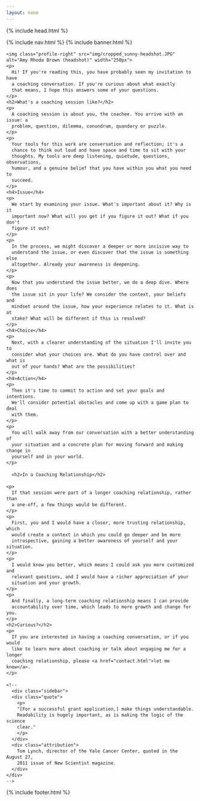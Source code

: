 ```yaml
---
layout: none
---
```

<html>
<head>
  {% include head.html %}
</head>

<body>

  {% include nav.html %}
  {% include banner.html %}

  <section class="content box">
    
    <img class="profile-right" src="img/cropped_sunny-headshot.JPG" alt="Amy Rhoda Brown (headshot)" width="250px">
    <p>    
      Hi! If you're reading this, you have probably seen my invitation to have
      a coaching conversation. If you're curious about what exactly
      that means, I hope this answers some of your questions.
    </p>
    <h2>What's a coaching session like?</h2>
    <p>
      A coaching session is about you, the coachee. You arrive with an issue: a
      problem, question, dilemma, conundrum, quandary or puzzle. 
    </p>
    <p>
      Your tools for this work are conversation and reflection; it's a
      chance to think out loud and have space and time to sit with your
      thoughts. My tools are deep listening, quietude, questions, observations,
      humour, and a genuine belief that you have within you what you need to
      succeed.
    </p>
    <h4>Issue</h4>
    <p>
      We start by examining your issue. What's important about it? Why is it
      important now? What will you get if you figure it out? What if you don't
      figure it out?
    </p>
    <p>
      In the process, we might discover a deeper or more incisive way to
      understand the issue, or even discover that the issue is something else
      altogether. Already your awareness is deepening.
    </p>
    <p>
      Now that you understand the issue better, we do a deep dive. Where does
      the issue sit in your life? We consider the context, your beliefs and
      mindset around the issue, how your experience relates to it. What is at
      stake? What will be different if this is resolved?
    </p>
    <h4>Choice</h4>
    <p>
      Next, with a clearer understanding of the situation I'll invite you to
      consider what your choices are. What do you have control over and what is
      out of your hands? What are the possibilities?
    </p>
    <h4>Action</h4>
    <p>
      Then it's time to commit to action and set your goals and intentions.
      We'll consider potential obstacles and come up with a game plan to deal
      with them. 
    </p> 
    <p>
      You will walk away from our conversation with a better understanding of
      your situation and a concrete plan for moving forward and making change in
      yourself and in your world.
    </p>

      <h2>In a Coaching Relationship</h2>

    <p>
      If that session were part of a longer coaching relationship, rather than
      a one-off, a few things would be different. 
    </p>
    <p>
      First, you and I would have a closer, more trusting relationship, which
      would create a context in which you could go deeper and be more
      introspective, gaining a better awareness of yourself and your situation. 
    </p>
    <p>
      I would know you better, which means I could ask you more customized and
      relevant questions, and I would have a richer appreciation of your
      situation and your growth.
    </p>
    <p>
      And finally, a long-term coaching relationship means I can provide
      accountability over time, which leads to more growth and change for you.
    </p>
    <h2>Curious?</h2>
    <p>
      If you are interested in having a coaching conversation, or if you would
      like to learn more about coaching or talk about engaging me for a longer
      coaching relationship, please <a href="contact.html">let me know</a>.
    </p>  

    <!--
      <div class="sidebar">
      <div class="quote">
        <p>
        "[For a successful grant application,] make things understandable.
        Readability is hugely important, as is making the logic of the science
        clear." 
        </p>
      </div>
      <div class="attribution">
        Tom Lynch, director of the Yale Cancer Center, quoted in the August 27,
        2011 issue of New Scientist magazine.  
      </div>
    </div>
    -->
      
  </section>

  {% include footer.html %}

</body>
</html>
